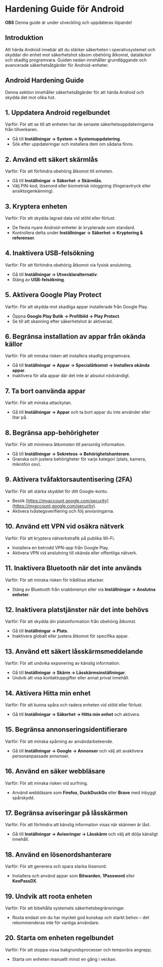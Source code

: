 # Hardening Guide för Android

**OBS** Denna guide är under utveckling och uppdateras löpande!

## Introduktion

Att härda Android innebär att du stärker säkerheten i operativsystemet och skyddar din enhet mot säkerhetshot såsom obehörig åtkomst, dataläckor och skadlig programvara. Guiden nedan innehåller grundläggande och avancerade säkerhetsåtgärder för Android-enheter.

## Android Hardening Guide

Denna sektion innehåller säkerhetsåtgärder för att härda Android och skydda det mot olika hot.

## 1. Uppdatera Android regelbundet

Varför: För att se till att enheten har de senaste säkerhetsuppdateringarna från tillverkaren.

- Gå till **Inställningar → System → Systemuppdatering**.
- Sök efter uppdateringar och installera dem om sådana finns.

## 2. Använd ett säkert skärmlås

Varför: För att förhindra obehörig åtkomst till enheten.

- Gå till **Inställningar → Säkerhet → Skärmlås**.
- Välj PIN-kod, lösenord eller biometrisk inloggning (fingeravtryck eller ansiktsigenkänning).

## 3. Kryptera enheten

Varför: För att skydda lagrad data vid stöld eller förlust.

- De flesta nyare Android-enheter är krypterade som standard.
- Kontrollera detta under **Inställningar → Säkerhet → Kryptering & referenser**.

## 4. Inaktivera USB-felsökning

Varför: För att förhindra obehörig åtkomst via fysisk anslutning.

- Gå till **Inställningar → Utvecklaralternativ**.
- Stäng av **USB-felsökning**.

## 5. Aktivera Google Play Protect

Varför: För att skydda mot skadliga appar installerade från Google Play.

- Öppna **Google Play Butik → Profilbild → Play Protect**.
- Se till att skanning efter säkerhetshot är aktiverad.

## 6. Begränsa installation av appar från okända källor

Varför: För att minska risken att installera skadlig programvara.

- Gå till **Inställningar → Appar → Specialåtkomst → Installera okända appar**.
- Inaktivera för alla appar där det inte är absolut nödvändigt.

## 7. Ta bort oanvända appar

Varför: För att minska attackytan.

- Gå till **Inställningar → Appar** och ta bort appar du inte använder eller litar på.

## 8. Begränsa app-behörigheter

Varför: För att minimera åtkomsten till personlig information.

- Gå till **Inställningar → Sekretess → Behörighetshanterare**.
- Granska och justera behörigheter för varje kategori (plats, kamera, mikrofon osv).

## 9. Aktivera tvåfaktorsautentisering (2FA)

Varför: För att stärka skyddet för ditt Google-konto.

- Besök [https://myaccount.google.com/security](https://myaccount.google.com/security).
- Aktivera tvåstegsverifiering och följ anvisningarna.

## 10. Använd ett VPN vid osäkra nätverk

Varför: För att kryptera nätverkstrafik på publika Wi-Fi.

- Installera en betrodd VPN-app från Google Play.
- Aktivera VPN vid anslutning till okända eller offentliga nätverk.

## 11. Inaktivera Bluetooth när det inte används

Varför: För att minska risken för trådlösa attacker.

- Stäng av Bluetooth från snabbmenyn eller via **Inställningar → Anslutna enheter**.

## 12. Inaktivera platstjänster när det inte behövs

Varför: För att skydda din platsinformation från obehörig åtkomst.

- Gå till **Inställningar → Plats**.
- Inaktivera globalt eller justera åtkomst för specifika appar.

## 13. Använd ett säkert låsskärmsmeddelande

Varför: För att undvika exponering av känslig information.

- Gå till **Inställningar → Skärm → Låsskärmsinställningar**.
- Undvik att visa kontaktuppgifter eller annat privat innehåll.

## 14. Aktivera Hitta min enhet

Varför: För att kunna spåra och radera enheten vid stöld eller förlust.

- Gå till **Inställningar → Säkerhet → Hitta min enhet** och aktivera.

## 15. Begränsa annonseringsidentifierare

Varför: För att minska spårning av användarbeteende.

- Gå till **Inställningar → Google → Annonser** och välj att avaktivera personanpassade annonser.

## 16. Använd en säker webbläsare

Varför: För att minska risken vid surfning.

- Använd webbläsare som **Firefox**, **DuckDuckGo** eller **Brave** med inbyggt spårskydd.

## 17. Begränsa aviseringar på låsskärmen

Varför: För att förhindra att känslig information visas när skärmen är låst.

- Gå till **Inställningar → Aviseringar → Låsskärm** och välj att dölja känsligt innehåll.

## 18. Använd en lösenordshanterare

Varför: För att generera och spara starka lösenord.

- Installera och använd appar som **Bitwarden**, **1Password** eller **KeePassDX**.

## 19. Undvik att roota enheten

Varför: För att bibehålla systemets säkerhetsbegränsningar.

- Roota endast om du har mycket god kunskap och starkt behov – det rekommenderas inte för vanliga användare.

## 20. Starta om enheten regelbundet

Varför: För att stoppa vissa bakgrundsprocesser och temporära angrepp.

- Starta om enheten manuellt minst en gång i veckan.

